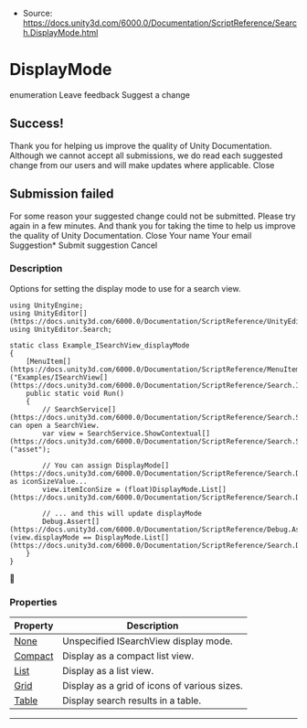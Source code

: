 * Source: https://docs.unity3d.com/6000.0/Documentation/ScriptReference/Search.DisplayMode.html

# DisplayMode
enumeration
Leave feedback
Suggest a change
## Success!
Thank you for helping us improve the quality of Unity Documentation. Although we cannot accept all submissions, we do read each suggested change from our users and will make updates where applicable.
Close
## Submission failed
For some reason your suggested change could not be submitted. Please <a>try again</a> in a few minutes. And thank you for taking the time to help us improve the quality of Unity Documentation.
Close
Your name Your email Suggestion* Submit suggestion
Cancel
### Description
Options for setting the display mode to use for a search view.
```
using UnityEngine;
using UnityEditor[](https://docs.unity3d.com/6000.0/Documentation/ScriptReference/UnityEditor.html);
using UnityEditor.Search;

static class Example_ISearchView_displayMode
{
    [MenuItem[](https://docs.unity3d.com/6000.0/Documentation/ScriptReference/MenuItem.html)("Examples/ISearchView[](https://docs.unity3d.com/6000.0/Documentation/ScriptReference/Search.ISearchView.html)/displayMode")]
    public static void Run()
    {
        // SearchService[](https://docs.unity3d.com/6000.0/Documentation/ScriptReference/Search.SearchService.html) can open a SearchView.
        var view = SearchService.ShowContextual[](https://docs.unity3d.com/6000.0/Documentation/ScriptReference/Search.SearchService.ShowContextual.html)("asset");

        // You can assign DisplayMode[](https://docs.unity3d.com/6000.0/Documentation/ScriptReference/Search.DisplayMode.html) as iconSizeValue...
        view.itemIconSize = (float)DisplayMode.List[](https://docs.unity3d.com/6000.0/Documentation/ScriptReference/Search.DisplayMode.List.html);

        // ... and this will update displayMode
        Debug.Assert[](https://docs.unity3d.com/6000.0/Documentation/ScriptReference/Debug.Assert.html)(view.displayMode == DisplayMode.List[](https://docs.unity3d.com/6000.0/Documentation/ScriptReference/Search.DisplayMode.List.html));
    }
}

```

### Properties
Property | Description  
---|---  
[None](https://docs.unity3d.com/6000.0/Documentation/ScriptReference/Search.DisplayMode.None.html) | Unspecified ISearchView display mode.  
[Compact](https://docs.unity3d.com/6000.0/Documentation/ScriptReference/Search.DisplayMode.Compact.html) | Display as a compact list view.  
[List](https://docs.unity3d.com/6000.0/Documentation/ScriptReference/Search.DisplayMode.List.html) | Display as a list view.  
[Grid](https://docs.unity3d.com/6000.0/Documentation/ScriptReference/Search.DisplayMode.Grid.html) | Display as a grid of icons of various sizes.  
[Table](https://docs.unity3d.com/6000.0/Documentation/ScriptReference/Search.DisplayMode.Table.html) | Display search results in a table.  
* * *
